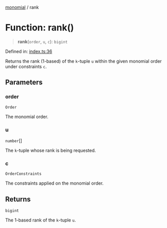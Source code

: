 [monomial](../wiki/globals) / rank

# Function: rank()

> **rank**(`order`, `u`, `c`): `bigint`

Defined in: [index.ts:36](https://github.com/jmalena/monomial/blob/7805158df8d8aa76f59bdcc97645b6bd584a8f1d/src/index.ts#L36)

Returns the rank (1-based) of the `k`-tuple `u` within the given monomial order under constraints `c`.

## Parameters

### order

`Order`

The monomial order.

### u

`number`[]

The `k`-tuple whose rank is being requested.

### c

`OrderConstraints`

The constraints applied on the monomial order.

## Returns

`bigint`

The 1-based rank of the `k`-tuple `u`.
